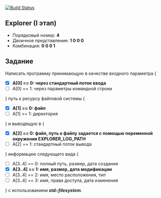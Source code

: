 [![Build Status](https://travis-ci.org/poljkee2010/Explorer1.svg?branch=master)](https://travis-ci.org/poljkee2010/Explorer1)
## Explorer (I этап)

- Порядковый номер: **4**
- Двоичное представление: **1 0 0 0**
- Комбинация: **0 0 0 1**


## Задание
Написать программу принимающую в качестве входного параметра {
- [X] **A[0] == 0: через стандартный поток ввода**
- [ ] A[0] == 1: через параметры командной строки

} путь к ресурсу файловой системы { 
- [X] **A[1] == 0: файл**
- [ ] A[1] == 1: директория

} и выводящую в { 
- [X] **A[2] == 0: файл, путь к файлу задается с помощью переменной окружения EXPLORER_LOG_PATH**
- [ ] A[2] == 1: стандартный поток вывода

} информацию следующего вида { 
- [ ] A[3..4] == 0: полный путь, размер, дата создания
- [X] **A[3..4] == 1: имя, размер, дата модификации**
- [ ] A[3..4] == 2: имя, место расположения, тип
- [ ] A[3..4] == 3: имя, права доступа, дата изменения

} c использованием ***std::filesystem***.
